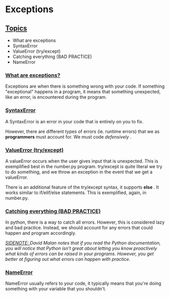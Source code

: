 # Exceptions

<h2><ins> Topics </ins> </h2>
<ul>
    <li> What are exceptions </li>
    <li> SyntaxError </li>
    <li> ValueError (try/except) </li>
    <li> Catching everything (BAD PRACTICE) </li>
    <li> NameError </li>
</ul>

<h3><ins> What are exceptions? </ins> </h3> 

Exceptions are when there is something wrong with your code. 
If something "exceptional" happens in a program, it means that something
unexpected, like an error, is encountered during the program.

<h3><ins> SyntaxError </ins> </h3>

A SyntaxError is an error in your code that is entirely on you to fix.

However, there are different types of errors (ie. runtime errors) that we as <strong> programmers </strong> must account for. We must code 
<em> defensively </em>.

<h3><ins> ValueError (try/except) </ins> </h3>
A valueError occurs when the user gives input that is unexpected. 
This is exemplified best in the number.py program. try/except is quite literal
we try to do something, and we throw an exception in the event that we get a 
valueError. 

There is an additional feature of the try/except syntax, it supports <strong> else </strong>. It works similar to if/elif/else statements. This is exemplified, again, in number.py.

<h3><ins> Catching everything (BAD PRACTICE)</ins></h3>
In python, there is a way to catch all errors. However, this is considered lazy and bad practice. Instead, we should account for any errors that could happen and program accordingly. 

<ins><em>SIDENOTE: </ins>  David Malan notes that if you read the Python documentation, you will notice that Python isn't great about letting you know proactively what kinds of errors can be raised in your programs. However, you get better at figuring out what errors can happen with practice.
</em>

<h3><ins> NameError </ins> </h3>
NameError usually refers to your code, it typically means that you're doing something with your variable that you shouldn't.